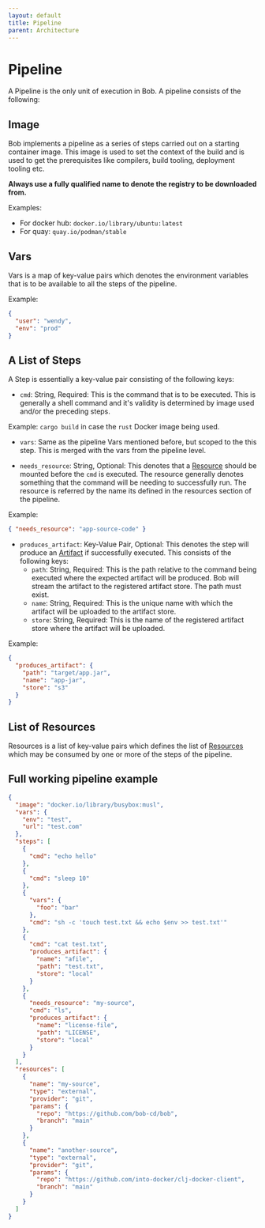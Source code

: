```yaml
---
layout: default
title: Pipeline
parent: Architecture
---
```


# Pipeline

A Pipeline is the only unit of execution in Bob. A pipeline consists of the following:

## Image

Bob implements a pipeline as a series of steps carried out on a starting container image.
This image is used to set the context of the build and is used to get the prerequisites like
compilers, build tooling, deployment tooling etc.

**Always use a fully qualified name to denote the registry to be downloaded from.**

Examples:
- For docker hub: `docker.io/library/ubuntu:latest`
- For quay: `quay.io/podman/stable`

## Vars

Vars is a map of key-value pairs which denotes the environment variables that is to be available
to all the steps of the pipeline.

Example:
```json
{
  "user": "wendy",
  "env": "prod"
}
```

## A List of Steps

A Step is essentially a key-value pair consisting of the following keys:

- `cmd`: String, Required: This is the command that is to be executed.
This is generally a shell command and it's validity is determined by image used
and/or the preceding steps.

Example: `cargo build` in case the `rust` Docker image being used.

- `vars`: Same as the pipeline Vars mentioned before, but scoped to the this step.
This is merged with the vars from the pipeline level.

- `needs_resource`: String, Optional: This denotes that a [Resource](/bob/concepts/resource) should
be mounted before the `cmd` is executed. The resource generally denotes something that the
command will be needing to successfully run. The resource is referred by the name its defined
in the resources section of the pipeline.

Example:
```json
{ "needs_resource": "app-source-code" }
```

- `produces_artifact`: Key-Value Pair, Optional: This denotes the step will produce an
[Artifact](/bob/concepts/artifact) if successfully executed. This consists of the following keys:
    - `path`: String, Required: This is the path relative to the command being executed
    where the expected artifact will be produced. Bob will stream the artifact to the
    registered artifact store. The path must exist.
    - `name`: String, Required: This is the unique name with which the artifact will be uploaded
    to the artifact store.
    - `store`: String, Required: This is the name of the registered artifact store where the artifact will be uploaded.

Example:
```json
{
  "produces_artifact": {
    "path": "target/app.jar",
    "name": "app-jar",
    "store": "s3"
  }
}
```

## List of Resources

Resources is a list of key-value pairs which defines the list of [Resources](https://bob-cd.github.io/bob/concepts/resource) which may be
consumed by one or more of the steps of the pipeline.

## Full working pipeline example

```json
{
  "image": "docker.io/library/busybox:musl",
  "vars": {
    "env": "test",
    "url": "test.com"
  },
  "steps": [
    {
      "cmd": "echo hello"
    },
    {
      "cmd": "sleep 10"
    },
    {
      "vars": {
        "foo": "bar"
      },
      "cmd": "sh -c 'touch test.txt && echo $env >> test.txt'"
    },
    {
      "cmd": "cat test.txt",
      "produces_artifact": {
        "name": "afile",
        "path": "test.txt",
        "store": "local"
      }
    },
    {
      "needs_resource": "my-source",
      "cmd": "ls",
      "produces_artifact": {
        "name": "license-file",
        "path": "LICENSE",
        "store": "local"
      }
    }
  ],
  "resources": [
    {
      "name": "my-source",
      "type": "external",
      "provider": "git",
      "params": {
        "repo": "https://github.com/bob-cd/bob",
        "branch": "main"
      }
    },
    {
      "name": "another-source",
      "type": "external",
      "provider": "git",
      "params": {
        "repo": "https://github.com/into-docker/clj-docker-client",
        "branch": "main"
      }
    }
  ]
}
```

